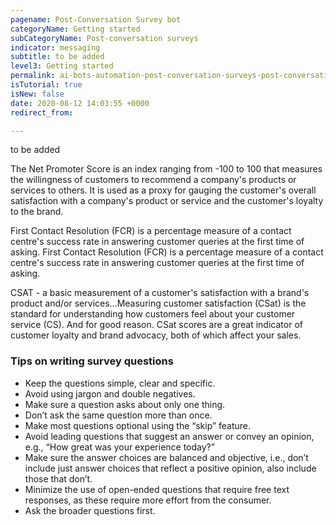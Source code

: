 ```yaml
---
pagename: Post-Conversation Survey bot
categoryName: Getting started
subCategoryName: Post-conversation surveys
indicator: messaging
subtitle: to be added
level3: Getting started
permalink: ai-bots-automation-post-conversation-surveys-post-conversation-survey-bot.html
isTutorial: true
isNew: false
date: 2020-08-12 14:03:55 +0000
redirect_from:

---
```


to be added

The Net Promoter Score is an index ranging from -100 to 100 that measures the willingness of customers to recommend a company's products or services to others. It is used as a proxy for gauging the customer's overall satisfaction with a company's product or service and the customer's loyalty to the brand.

First Contact Resolution (FCR) is a percentage measure of a contact centre's success rate in answering customer queries at the first time of asking. First Contact Resolution (FCR) is a percentage measure of a contact centre's success rate in answering customer queries at the first time of asking.

CSAT - a basic measurement of a customer's satisfaction with a brand's product and/or services...Measuring customer satisfaction (CSat) is the standard for understanding how customers feel about your customer service (CS). And for good reason. CSat scores are a great indicator of customer loyalty and brand advocacy, both of which affect your sales.

### Tips on writing survey questions

* Keep the questions simple, clear and specific. 
* Avoid using jargon and double negatives.
* Make sure a question asks about only one thing.
* Don’t ask the same question more than once.
* Make most questions optional using the “skip” feature.
* Avoid leading questions that suggest an answer or convey an opinion, e.g., “How great was your experience today?”
* Make sure the answer choices are balanced and objective, i.e., don’t include just answer choices that reflect a positive opinion, also include those that don’t. 
* Minimize the use of open-ended questions that require free text responses, as these require more effort from the consumer.
* Ask the broader questions first.
